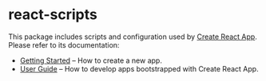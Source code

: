 # react-scripts

This package includes scripts and configuration used by [Create React App](https://github.com/facebook/create-react-app).  
 Please refer to its documentation:

* [Getting Started](https://facebook.github.io/create-react-app/docs/getting-started) – How to create a new app.
* [User Guide](https://facebook.github.io/create-react-app/) – How to develop apps bootstrapped with Create React App.

